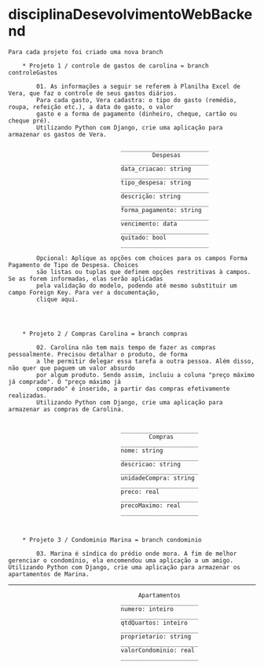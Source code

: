 # disciplinaDesevolvimentoWebBackend
    Para cada projeto foi criado uma nova branch

        * Projeto 1 / controle de gastos de carolina = branch controleGastos

            01. As informações a seguir se referem à Planilha Excel de Vera, que faz o controle de seus gastos diários.
            Para cada gasto, Vera cadastra: o tipo do gasto (remédio, roupa, refeição etc.), a data do gasto, o valor
            gasto e a forma de pagamento (dinheiro, cheque, cartão ou cheque pré).
            Utilizando Python com Django, crie uma aplicação para armazenar os gastos de Vera.

                                    _________________________
                                             Despesas
                                    _________________________
                                    data_criacao: string
                                    _________________________
                                    tipo_despesa: string
                                    _________________________
                                    descrição: string
                                    _________________________
                                    forma_pagamento: string
                                    _________________________
                                    vencimento: data
                                    _________________________
                                    quitado: bool
                                    _________________________

            Opcional: Aplique as opções com choices para os campos Forma Pagamento de Tipo de Despesa. Choices
            são listas ou tuplas que definem opções restritivas à campos. Se as forem informadas, elas serão aplicadas
            pela validação do modelo, podendo até mesmo substituir um campo Foreign Key. Para ver a documentação,
            clique aqui.



        
        * Projeto 2 / Compras Carolina = branch compras

            02. Carolina não tem mais tempo de fazer as compras pessoalmente. Precisou detalhar o produto, de forma
            a lhe permitir delegar essa tarefa a outra pessoa. Além disso, não quer que paguem um valor absurdo
            por algum produto. Sendo assim, incluiu a coluna "preço máximo já comprado". O "preço máximo já
            comprado" é inserido, a partir das compras efetivamente realizadas.
            Utilizando Python com Django, crie uma aplicação para armazenar as compras de Carolina.


                                    ______________________
                                            Compras
                                    ______________________
                                    nome: string
                                    ______________________
                                    descricao: string
                                    ______________________
                                    unidadeCompra: string
                                    ______________________
                                    preco: real
                                    ______________________
                                    precoMaximo: real
                                    ______________________



        * Projeto 3 / Condominio Marina = branch condominio
        
            03. Marina é síndica do prédio onde mora. A fim de melhor gerenciar o condomínio, ela encomendou uma aplicação a um amigo. Utilizando Python com Django, crie uma aplicação para armazenar os apartamentos de Marina.

__________________
                                         Apartamentos
                                    ______________________
                                    numero: inteiro
                                    ______________________
                                    qtdQuartos: inteiro
                                    ______________________
                                    proprietario: string
                                    ______________________
                                    valorCondominio: real
                                    ______________________

